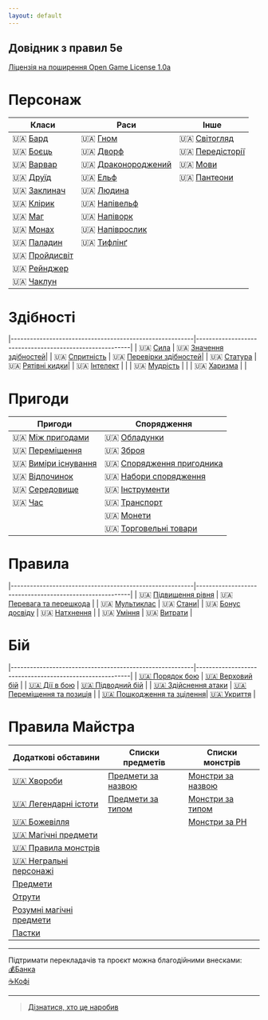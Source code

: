 ```yaml
---
layout: default
---
```



## Довідник з правил 5e
 [Ліцензія на поширення Open Game License  1.0a ](./license.md) 


# Персонаж

| Класи                                         | Раси                                                |Інше
|-----------------------------------------------|-----------------------------------------------------|----------------------------------------------|
| 🇺🇦 [Бард](./character/classes/bard.md)        | 🇺🇦 [Гном](./character/races/gnome.md)                | 🇺🇦 [Світогляд](./character/alignment.md)     |
| 🇺🇦 [Боєць](./character/classes/fighter.md)    | 🇺🇦 [Дворф](./character/races/dwarf.md)               | 🇺🇦 [Передісторії](./character/backgrounds.md)|   
| 🇺🇦 [Варвар](./character/classes/barbarian.md) | 🇺🇦 [Драконороджений](./character/races/dragonborn.md)| 🇺🇦 [Мови](./character/languages.md)          |
| 🇺🇦 [Друїд](./character/classes/druid.md)      | 🇺🇦 [Ельф](./character/races/elf.md)                  | 🇺🇦 [Пантеони](./character/fantasy-historical_pantheons.md)  |
| 🇺🇦 [Заклинач](./character/classes/sorcerer.md)| 🇺🇦 [Людина](./character/races/human.md)              | |
| 🇺🇦 [Клірик](./character/classes/cleric.md)    | 🇺🇦 [Напівельф](./character/races/half-elf.md)        | |
| 🇺🇦 [Маг](./character/classes/wizard.md)       | 🇺🇦 [Напіворк](./character/races/half-orc.md)         | |
| 🇺🇦 [Монах](./character/classes/monk.md)       | 🇺🇦 [Напіврослик](./character/races/halfling.md)      | |
| 🇺🇦 [Паладин](./character/classes/paladin.md)  | 🇺🇦 [Тифлінґ](./character/races/tiefling.md)          | |
| 🇺🇦 [Пройдисвіт](./character/classes/rogue.md) | | |
| 🇺🇦 [Рейнджер](./character/classes/ranger.md)  | | |
| 🇺🇦 [Чаклун](./character/classes/warlock.md)   | | |

# Здібності

|---------------------------------------------------------|---------------------------------------------------------|
| 🇺🇦 [Сила](./rules/abilities/strength.md)             | 🇺🇦 [Значення здібностей](./rules/abilities/ability_scores.md)|
| 🇺🇦 [Спритність](./rules/abilities/dexterity.md)      | 🇺🇦 [Перевірки здібностей](./rules/abilities/ability_checks.md)|
| 🇺🇦 [Статура](./rules/abilities/constitution.md)      | 🇺🇦 [Рятівні кидки](./rules/abilities/saving_throws.md)|
| 🇺🇦 [Інтелект](./rules/abilities/intelligence.md)     | |
| 🇺🇦 [Мудрість](./rules/abilities/wisdom.md)           | |
| 🇺🇦 [Харизма](./rules/abilities/charisma.md)          | |

# Пригоди

| Пригоди                                                 | Спорядження                                             |
|---------------------------------------------------------|---------------------------------------------------------|
| 🇺🇦 [Між пригодами](./adventuring/between_adventures.md)    | 🇺🇦 [Обладунки](./adventuring/equipment/armor.md)      |
| 🇺🇦 [Переміщення](./adventuring/movement.md)                | 🇺🇦 [Зброя](./adventuring/equipment/weapons.md)        |         
| 🇺🇦 [Виміри існування](./adventuring/planes_of_existence.md)| 🇺🇦 [Спорядження пригодника](./adventuring/equipment/adventuring_gear.md)|
| 🇺🇦 [Відпочинок](./adventuring/resting.md)                  | 🇺🇦 [Набори спорядження](./adventuring/equipment/equipment_packs.md)     |
| 🇺🇦 [Середовище](./adventuring/the_environment.md)          | 🇺🇦 [Інструменти](./adventuring/equipment/tools.md)                      |
| 🇺🇦 [Час](./adventuring/time.md)                            | 🇺🇦 [Транспорт](./adventuring/equipment/mounts_and_vehicles.md)          |
|                                                            | 🇺🇦 [Монети](./adventuring/equipment/coins.md)                           |
|                                                            | 🇺🇦 [Торговельні товари](./adventuring/equipment/trade_goods.md)         |      

# Правила

|---------------------------------------------------------|---------------------------------------------------------|
| 🇺🇦 [Підвищення рівня](./rules/leveling_up.md)           | 🇺🇦 [Перевага та перешкода](/rules/advantage_and_disadvantage.md) |
| 🇺🇦 [Мультиклас](./rules/multiclassing.md)               | 🇺🇦 [Стани](/rules/conditions.md)|
| 🇺🇦 [Бонус досвіду](./rules/proficiency_bonus.md)        | 🇺🇦 [Натхнення](./rules/inspiration.md)  |
| 🇺🇦 [Уміння](/rules/feats.md)                            | 🇺🇦 [Витрати](/rules/expenses.md) |

# Бій

|---------------------------------------------------------|---------------------------------------------------------|
| [🇺🇦 Порядок бою](./combat/order_of_combat.md)               | [🇺🇦 Верховий бій](./combat/mounted_combat.md)       |
| [🇺🇦 Дії в бою](./combat/actions_in_combat.md)               | [🇺🇦 Підводний бій](./combat/underwater_combat.md)              |
| [🇺🇦 Здійснення атаки](./combat/making_an_attack.md)         | [🇺🇦 Переміщення та позиція](./combat/movement_and_position.md) |
| [🇺🇦 Пошкодження та зцілення](./combat/damage_and_healing.md)| [🇺🇦 Укриття](./combat/cover.md)                                |

# Правила Майстра

| Додаткові обставини                            | Списки предметів                       | Списки монстрів                                   |
|------------------------------------------------|----------------------------------------|---------------------------------------------------|
| [🇺🇦 Хвороби](./gamemaster_rules/diseases.md)   | [Предмети за назвою](./gamemaster_rules/magic_item_indexes/) | [Монстри за назвою](./gamemaster_rules/monster_indexes/monsters_by_name.md) |
| [🇺🇦 Легендарні істоти](./gamemaster_rules/legendary_creatures.md)| [Предмети за типом](./gamemaster_rules/magic_item_indexes/) | [Монстри за типом](./gamemaster_rules/monster_indexes/monsters_by_type.md) |
| [🇺🇦 Божевілля](./gamemaster_rules/madness.md)     |                                        | [Монстри за РН](./gamemaster_rules/monster_indexes/monsters_by_cr.md)     |
| [🇺🇦 Магічні предмети](./gamemaster_rules/magic_items.md)|                                  |                                                   |
| [🇺🇦 Правила монстрів](./gamemaster_rules/monster_rules.md) |                               |                                                   |
| [🇺🇦 Негральні персонажі](./gamemaster_rules/nonplayer_characters.md)|                       |                                                   |
| [Предмети](./gamemaster_rules/objects.md)      |                                        |                                                   |
| [Отрути](./gamemaster_rules/poisons.md)        |                                        |                                                   |
| [Розумні магічні предмети](./gamemaster_rules/sentient_magical_items.md)|                 |                                                   |
| [Пастки](./gamemaster_rules/traps.md)          |                                        |                                                   |


- - -
Підтримати перекладачів та проєкт можна благодійними внесками:  
[💰Банка](https://send.monobank.ua/jar/47imS3PG8n)  
[☕️Кофі](https://ko-fi.com/inrium)  
- - -

> [Дізнатися, хто це наробив](./credits.md)  
